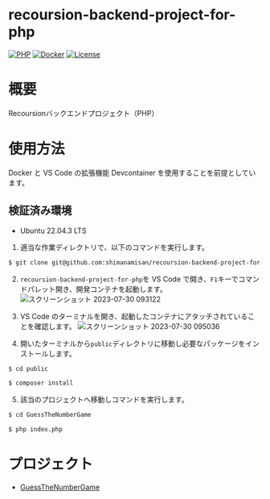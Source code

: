 # recoursion-backend-project-for-php

[![PHP](https://img.shields.io/badge/PHP-8.2.8-red.svg)](https://www.php.net/downloads.php)
[![Docker](https://img.shields.io/badge/Docker-24.0.5-red.svg)](https://docs.docker.com/engine/release-notes/24.0/)
[![License](https://img.shields.io/badge/License-MIIT-blue.svg)](https://licenses.opensource.jp/MIT/MIT.html)

# 概要

Recoursionバックエンドプロジェクト（PHP）

# 使用方法

Docker と VS Code の拡張機能 Devcontainer を使用することを前提としています。

## 検証済み環境

- Ubuntu 22.04.3 LTS

1. 適当な作業ディレクトリで、以下のコマンドを実行します。
```bash
$ git clone git@github.com:shimanamisan/recoursion-backend-project-for-php.git
```

2. `recoursion-backend-project-for-php`を VS Code で開き、`F1`キーでコマンドパレット開き、開発コンテナを起動します。
![スクリーンショット 2023-07-30 093122](https://github.com/shimanamisan/php-test-object/assets/49751604/8f2b59ca-8205-494d-9b47-dc385b03ccb0)

3. VS Code のターミナルを開き、起動したコンテナにアタッチされていることを確認します。
![スクリーンショット 2023-07-30 095036](https://github.com/shimanamisan/php-test-object/assets/49751604/401d5ef6-5fa0-4e2a-baf2-698f300c5124)

4. 開いたターミナルから`public`ディレクトリに移動し必要なパッケージをインストールします。
```bash
$ cd public

$ composer install
```

5. 該当のプロジェクトへ移動しコマンドを実行します。
```bash
$ cd GuessTheNumberGame

$ php index.php
```

# プロジェクト

- [GuessTheNumberGame](https://github.com/shimanamisan/recoursion-backend-project-for-php/tree/main/public/GuessTheNumberGame)